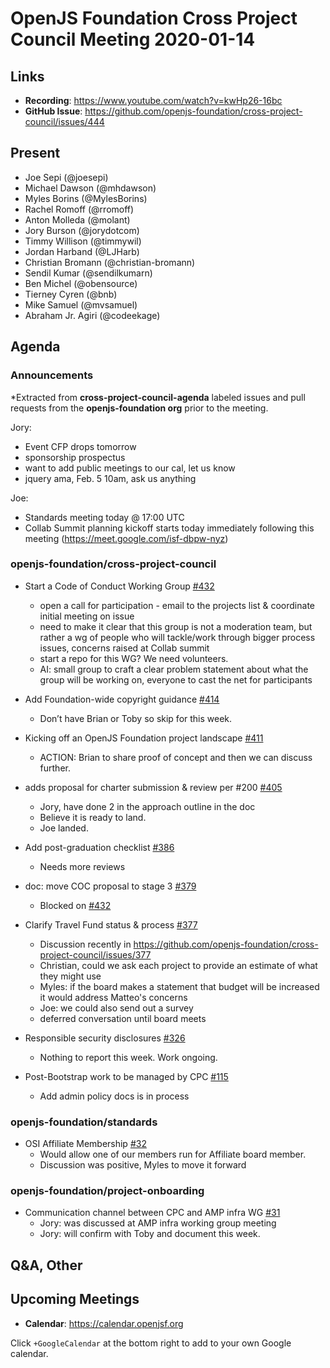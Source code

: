# OpenJS Foundation Cross Project Council Meeting 2020-01-14

## Links

* **Recording**: https://www.youtube.com/watch?v=kwHp26-16bc
* **GitHub Issue**: https://github.com/openjs-foundation/cross-project-council/issues/444

## Present

* Joe Sepi (@joesepi)
* Michael Dawson (@mhdawson)
* Myles Borins (@MylesBorins)
* Rachel Romoff (@rromoff)
* Anton Molleda (@molant)
* Jory Burson (@jorydotcom)
* Timmy Willison (@timmywil)
* Jordan Harband (@LJHarb)
* Christian Bromann (@christian-bromann)
* Sendil Kumar (@sendilkumarn)
* Ben Michel (@obensource)
* Tierney Cyren (@bnb)
* Mike Samuel (@mvsamuel)
* Abraham Jr. Agiri (@codeekage)

## Agenda

### Announcements

*Extracted from **cross-project-council-agenda** labeled issues and pull requests from the **openjs-foundation org** prior to the meeting.

Jory:
* Event CFP drops tomorrow
* sponsorship prospectus
* want to add public meetings to our cal, let us know
* jquery ama, Feb. 5 10am, ask us anything

Joe:
* Standards meeting today @ 17:00 UTC
* Collab Summit planning kickoff starts today immediately following this meeting (https://meet.google.com/isf-dbpw-nyz)



### openjs-foundation/cross-project-council

* Start a Code of Conduct Working Group [#432](https://github.com/openjs-foundation/cross-project-council/issues/432)
  * open a call for participation - email to the projects list & coordinate initial meeting on issue
  * need to make it clear that this group is not a moderation team, but rather a wg of people who will tackle/work through bigger process issues, concerns raised at Collab summit
  * start a repo for this WG? We need volunteers.
  * AI: small group to craft a clear problem statement about what the group will be working on, everyone to cast the net for participants  

* Add Foundation-wide copyright guidance [#414](https://github.com/openjs-foundation/cross-project-council/pull/414)
  * Don’t have Brian or Toby so skip for this week.

* Kicking off an OpenJS Foundation project landscape [#411](https://github.com/openjs-foundation/cross-project-council/issues/411)
  * ACTION: Brian to share proof of concept and then we can discuss further.

* adds proposal for charter submission & review per #200 [#405](https://github.com/openjs-foundation/cross-project-council/pull/405)
  * Jory, have done 2 in the approach outline in the doc
  * Believe it is ready to land.
  * Joe landed.

* Add post-graduation checklist [#386](https://github.com/openjs-foundation/cross-project-council/pull/386)
  * Needs more reviews

* doc: move COC proposal to stage 3 [#379](https://github.com/openjs-foundation/cross-project-council/pull/379)	
  * Blocked on [#432](https://github.com/openjs-foundation/cross-project-council/issues/432)

* Clarify Travel Fund status & process [#377](https://github.com/openjs-foundation/cross-project-council/issues/377)
  * Discussion recently in https://github.com/openjs-foundation/cross-project-council/issues/377
  * Christian, could we ask each project to provide an estimate of what they might use
  * Myles: if the board makes a statement that budget will be increased it would address Matteo's concerns
  * Joe: we could also send out a survey
  * deferred conversation until board meets


* Responsible security disclosures [#326](https://github.com/openjs-foundation/cross-project-council/issues/326)
  * Nothing to report this week. Work ongoing.

* Post-Bootstrap work to be managed by CPC [#115](https://github.com/openjs-foundation/cross-project-council/issues/115)
  * Add admin policy docs is in process

### openjs-foundation/standards

* OSI Affiliate Membership [#32](https://github.com/openjs-foundation/standards/issues/32)
  * Would allow one of our members run for Affiliate board member.
  * Discussion was positive, Myles to move it forward

### openjs-foundation/project-onboarding

* Communication channel between CPC and AMP infra WG [#31](https://github.com/openjs-foundation/project-onboarding/issues/31)
  * Jory: was discussed at AMP infra working group meeting
  * Jory: will confirm with Toby and document this week.

## Q&A, Other

## Upcoming Meetings

* **Calendar**: https://calendar.openjsf.org

Click `+GoogleCalendar` at the bottom right to add to your own Google calendar.


